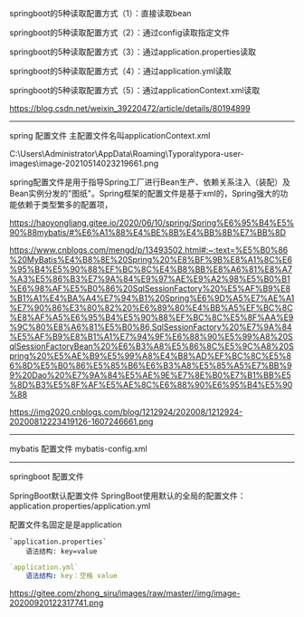 springboot的5种读取配置方式（1）：直接读取bean

springboot的5种读取配置方式（2）：通过config读取指定文件

springboot的5种读取配置方式（3）：通过application.properties读取

springboot的5种读取配置方式（4）：通过application.yml读取

springboot的5种读取配置方式（5）：通过applicationContext.xml读取

https://blog.csdn.net/weixin_39220472/article/details/80194899


---
spring 配置文件 主配置文件名叫applicationContext.xml   

C:\Users\Administrator\AppData\Roaming\Typora\typora-user-images\image-20210514023219661.png

​ spring配置文件是用于指导Spring工厂进行Bean生产、依赖关系注入（装配）及Bean实例分发的"图纸"。Spring框架的配置文件是基于xml的，Spring强大的功能依赖于类型繁多的配置项，

https://haoyongliang.gitee.io/2020/06/10/spring/Spring%E6%95%B4%E5%90%88mybatis/#%E6%A1%88%E4%BE%8B%E4%BB%8B%E7%BB%8D

https://www.cnblogs.com/mengd/p/13493502.html#:~:text=%E5%B0%86%20MyBatis%E4%B8%8E%20Spring%20%E8%BF%9B%E8%A1%8C%E6%95%B4%E5%90%88%EF%BC%8C%E4%B8%BB%E8%A6%81%E8%A7%A3%E5%86%B3%E7%9A%84%E9%97%AE%E9%A2%98%E5%B0%B1%E6%98%AF%E5%B0%86%20SqlSessionFactory%20%E5%AF%B9%E8%B1%A1%E4%BA%A4%E7%94%B1%20Spring%E6%9D%A5%E7%AE%A1%E7%90%86%E3%80%82%20%E6%89%80%E4%BB%A5%EF%BC%8C%E8%AF%A5%E6%95%B4%E5%90%88%EF%BC%8C%E5%8F%AA%E9%9C%80%E8%A6%81%E5%B0%86,SqlSessionFactory%20%E7%9A%84%E5%AF%B9%E8%B1%A1%E7%94%9F%E6%88%90%E5%99%A8%20SqlSessionFactoryBean%20%E6%B3%A8%E5%86%8C%E5%9C%A8%20Spring%20%E5%AE%B9%E5%99%A8%E4%B8%AD%EF%BC%8C%E5%86%8D%E5%B0%86%E5%85%B6%E6%B3%A8%E5%85%A5%E7%BB%99%20Dao%20%E7%9A%84%E5%AE%9E%E7%8E%B0%E7%B1%BB%E5%8D%B3%E5%8F%AF%E5%AE%8C%E6%88%90%E6%95%B4%E5%90%88

https://img2020.cnblogs.com/blog/1212924/202008/1212924-20200812223419126-1607246661.png

---

mybatis 配置文件 mybatis-config.xml

---
springboot 配置文件

SpringBoot默认配置文件
SpringBoot使用默认的全局的配置文件：application.properties/application.yml

配置文件名固定是是application
```properties
`application.properties`
	语法结构: key=value
```

```yaml
`application.yml`
	语法结构: key：空格 value
```
https://gitee.com/zhong_siru/images/raw/master//img/image-20200920122317741.png